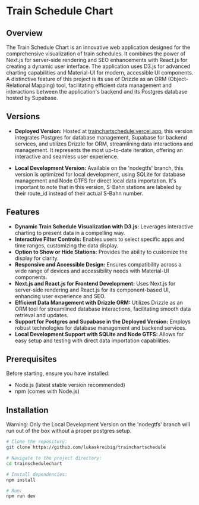 # Train Schedule Chart

## Overview

The Train Schedule Chart is an innovative web application designed for the comprehensive visualization of train schedules. It combines the power of Next.js for server-side rendering and SEO enhancements with React.js for creating a dynamic user interface. The application uses D3.js for advanced charting capabilities and Material-UI for modern, accessible UI components. A distinctive feature of this project is its use of Drizzle as an ORM (Object-Relational Mapping) tool, facilitating efficient data management and interactions between the application's backend and its Postgres database hosted by Supabase.

## Versions

- **Deployed Version:** Hosted at [trainchartschedule.vercel.app](https://trainchartschedule.vercel.app), this version integrates Postgres for database management, Supabase for backend services, and utilizes Drizzle for ORM, streamlining data interactions and management. It represents the most up-to-date iteration, offering an interactive and seamless user experience.

- **Local Development Version:** Available on the 'nodegtfs' branch, this version is optimized for local development, using SQLite for database management and Node GTFS for direct local data importation. It's important to note that in this version, S-Bahn stations are labeled by their route_id instead of their actual S-Bahn number.

## Features

- **Dynamic Train Schedule Visualization with D3.js:** Leverages interactive charting to present data in a compelling way.
- **Interactive Filter Controls:** Enables users to select specific apps and time ranges, customizing the data display.
- **Option to Show or Hide Stations:** Provides the ability to customize the display for clarity.
- **Responsive and Accessible Design:** Ensures compatibility across a wide range of devices and accessibility needs with Material-UI components.
- **Next.js and React.js for Frontend Development:** Uses Next.js for server-side rendering and React.js for its component-based UI, enhancing user experience and SEO.
- **Efficient Data Management with Drizzle ORM:** Utilizes Drizzle as an ORM tool for streamlined database interactions, facilitating smooth data retrieval and updates.
- **Support for Postgres and Supabase in the Deployed Version:** Employs robust technologies for database management and backend services.
- **Local Development Support with SQLite and Node GTFS:** Allows for easy setup and testing with direct data importation capabilities.

## Prerequisites

Before starting, ensure you have installed:

- Node.js (latest stable version recommended)
- npm (comes with Node.js)

## Installation

Warning: Only the Local Development Version on the 'nodegtfs' branch will run out of the box without a proper postgres setup.

```bash
# Clone the repository:
git clone https://github.com/lukaskreibig/trainchartschedule

# Navigate to the project directory:
cd trainschedulechart

# Install dependencies:
npm install

# Run:
npm run dev


